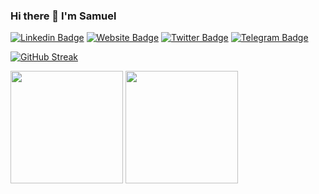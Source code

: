 ### Hi there 👋 I'm Samuel
[![Linkedin Badge](https://img.shields.io/badge/-LinkedIn-0e76a8?style=flat-square&logo=Linkedin&logoColor=white)](https://linkedin.com/in/saminwankwo)
[![Website Badge](https://img.shields.io/badge/Website-000000?style=flat-square&logo=firefox&logoColor=FF7139)](https://saminwankwo.netlify.app)
[![Twitter Badge](https://img.shields.io/badge/-Twitter-00acee?style=flat-square&logo=Twitter&logoColor=white)](https://twitter.com/saminwankwo)
[![Telegram Badge](https://img.shields.io/badge/-Telegram-0088cc?style=flat-square&logo=Telegram&logoColor=white)](https://t.me/saminwankwo)

<!--
**saminwankwo/saminwankwo** is a ✨ _special_ ✨ repository because its `README.md` (this file) appears on your GitHub profile.

Here are some ideas to get you started:

- 🔭 I’m currently working on ...
- 🌱 I’m currently learning ...
- 👯 I’m looking to collaborate on ...
- 🤔 I’m looking for help with ...
- 💬 Ask me about ...
- 📫 How to reach me: ...
- 😄 Pronouns: ...
- ⚡ Fun fact: ...
-->

[![GitHub Streak](https://github-readme-streak-stats.herokuapp.com/?user=saminwankwo&theme=default)](https://git.io/streak-stats)

<p>
  <img height="180em" src="https://github-readme-stats.vercel.app/api?username=saminwankwo&show_icons=true&hide_border=true&&count_private=true&include_all_commits=true" />
  
  <img height="180em" src="https://github-readme-stats.vercel.app/api/top-langs/?username=saminwankwo&exclude_repo=KNN-Image-Classification&show_icons=true&hide_border=true&layout=compact&langs_count=8"/>
</p>


